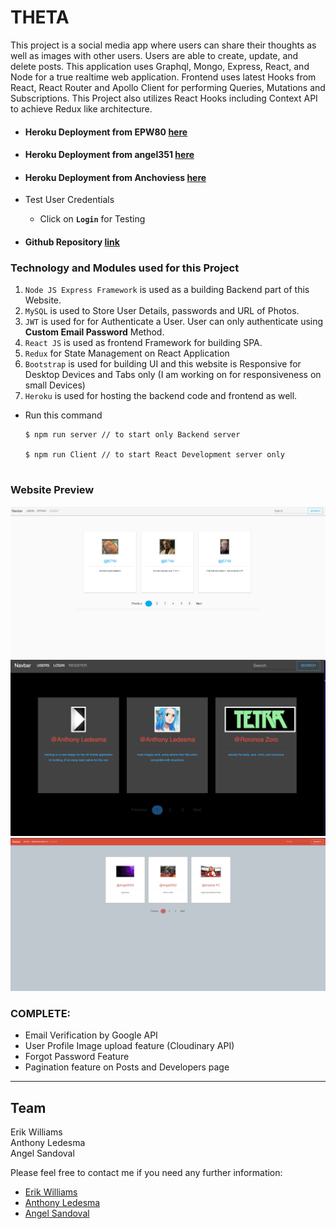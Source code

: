 # THETA

This project is a social media app where users can share their thoughts as well as images with other users. Users are able to create, update, and delete posts. This application uses Graphql, Mongo, Express, React, and Node for a true realtime web application. Frontend uses latest Hooks from React, React Router and Apollo Client for performing Queries, Mutations and Subscriptions. This Project also utilizes React Hooks including Context API to achieve Redux like architecture.

- #### Heroku Deployment from EPW80 [here](https://gql-client-epw.herokuapp.com/profile)
- #### Heroku Deployment from angel351 [here](https://gql-client-angel.herokuapp.com/)
- #### Heroku Deployment from Anchoviess [here](https://gql-client-kalo.herokuapp.com/)

- Test User Credentials
    - Click on **`Login`** for Testing

- #### Github Repository [link](https://github.com/EPW80/THETA)

### Technology and Modules used for this Project

1. `Node JS Express Framework` is used as a building Backend part of this Website.
2. `MySQL` is used to Store User Details, passwords and URL of Photos.
3. `JWT` is used for for Authenticate a User. User can only authenticate using **Custom Email Password** Method.
4. `React JS` is used as frontend Framework for building SPA.
5. `Redux` for State Management on React Application
6. `Bootstrap` is used for building UI and this website is Responsive for Desktop Devices and Tabs only (I am working on for responsiveness on small Devices)
7. `Heroku` is used for hosting the backend code and frontend as well.

 - Run this command

     ```
     $ npm run server // to start only Backend server

     $ npm run Client // to start React Development server only

     
### Website Preview

![screenshot](./client/public/erikshot.png)
![screenshot](./client/public/anthonyshot.png)
![screenshot](./client/public/angelshot.jpg)


### COMPLETE:

- Email Verification by Google API
- User Profile Image upload feature (Cloudinary API)
- Forgot Password Feature
- Pagination feature on Posts and Developers page

---

## Team

Erik Williams
<br>
Anthony Ledesma
<br>
Angel Sandoval

Please feel free to contact me if you need any further information:

- [Erik Williams](https://github.com/EPW80)
    <br>
- [Anthony Ledesma](https://github.com/Anchoviess)
    <br>
- [Angel Sandoval](https://github.com/angel351)
